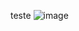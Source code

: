 teste
![image](https://user-images.githubusercontent.com/48036612/234727683-1d711f89-a5bf-4804-b4d3-f6196ba37b79.png)

